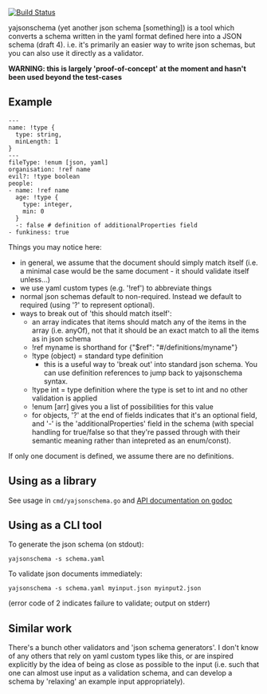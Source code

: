 [![Build Status](https://travis-ci.org/wryun/yajsonschema.svg?branch=master)](https://travis-ci.org/wryun/yajsonschema)

yajsonschema (yet another json schema [something]) is a tool which converts
a schema written in the yaml format defined here into a JSON schema (draft 4).
i.e. it's primarily an easier way to write json schemas, but you can also use
it directly as a validator.

**WARNING: this is largely 'proof-of-concept' at the moment and hasn't been
used beyond the test-cases**

## Example

    ---
    name: !type {
      type: string,
      minLength: 1
    }
    ---
    fileType: !enum [json, yaml]
    organisation: !ref name
    evil?: !type boolean
    people:
    - name: !ref name
      age: !type {
        type: integer,
        min: 0
      }
      -: false # definition of additionalProperties field
    - funkiness: true

Things you may notice here:

 - in general, we assume that the document should simply match itself
   (i.e. a minimal case would be the same document - it should
   validate itself unless...)
 - we use yaml custom types (e.g. '!ref') to abbreviate things
 - normal json schemas default to non-required. Instead we default to
   required (using '?' to represent optional).
 - ways to break out of 'this should match itself':
   - an array indicates that items should match any of the items
     in the array (i.e. anyOf), not that it should be an exact match
     to all the items as in json schema
   - !ref myname is shorthand for {"$ref": "#/definitions/myname"}
   - !type (object) = standard type definition
     - this is a useful way to 'break out' into standard json schema.
       You can use definition references to jump back to yajsonschema
       syntax.
   - !type int = type definition where the type is set to int
     and no other validation is applied
   - !enum [arr] gives you a list of possibilities for this value
   - for objects, '?' at the end of fields indicates that it's an optional
     field, and '-' is the 'additionalProperties' field in the schema
     (with special handling for true/false so that they're passed through
     with their semantic meaning rather than intepreted as an enum/const).

If only one document is defined, we assume there are no definitions.

## Using as a library

See usage in `cmd/yajsonschema.go` and
[API documentation on godoc](https://godoc.org/github.com/wryun/yajsonschema)

## Using as a CLI tool

To generate the json schema (on stdout):

    yajsonschema -s schema.yaml

To validate json documents immediately:

    yajsonschema -s schema.yaml myinput.json myinput2.json

(error code of 2 indicates failure to validate; output on stderr)

## Similar work

There's a bunch other validators and 'json schema generators'.
I don't know of any others that rely on yaml custom types like this,
or are inspired explicitly by the idea of being as close as possible
to the input (i.e. such that one can almost use input as a
validation schema, and can develop a schema by 'relaxing' an
example input appropriately).
